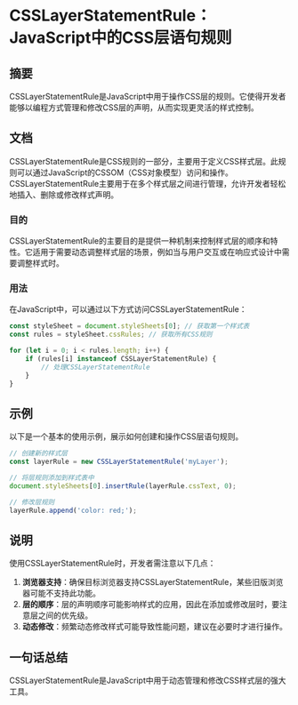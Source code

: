 <!--
Meta Description: # CSSLayerStatementRule：JavaScript中的CSS层语句规则 ## 摘要 CSSLayerStatementRule是JavaScript中用于操作CSS层的规则。它使得开发者能够以编程方式管理和修改CSS层的声明，从而实现更灵活的样式控制。 ## 文档 CSSLayer...
Meta Keywords: csslayerstatementrule, const, rules, layerrule, javascript
-->

# CSSLayerStatementRule：JavaScript中的CSS层语句规则

## 摘要
CSSLayerStatementRule是JavaScript中用于操作CSS层的规则。它使得开发者能够以编程方式管理和修改CSS层的声明，从而实现更灵活的样式控制。

## 文档
CSSLayerStatementRule是CSS规则的一部分，主要用于定义CSS样式层。此规则可以通过JavaScript的CSSOM（CSS对象模型）访问和操作。CSSLayerStatementRule主要用于在多个样式层之间进行管理，允许开发者轻松地插入、删除或修改样式声明。

### 目的
CSSLayerStatementRule的主要目的是提供一种机制来控制样式层的顺序和特性。它适用于需要动态调整样式层的场景，例如当与用户交互或在响应式设计中需要调整样式时。

### 用法
在JavaScript中，可以通过以下方式访问CSSLayerStatementRule：

```javascript
const styleSheet = document.styleSheets[0]; // 获取第一个样式表
const rules = styleSheet.cssRules; // 获取所有CSS规则

for (let i = 0; i < rules.length; i++) {
    if (rules[i] instanceof CSSLayerStatementRule) {
        // 处理CSSLayerStatementRule
    }
}
```

## 示例
以下是一个基本的使用示例，展示如何创建和操作CSS层语句规则。

```javascript
// 创建新的样式层
const layerRule = new CSSLayerStatementRule('myLayer');

// 将层规则添加到样式表中
document.styleSheets[0].insertRule(layerRule.cssText, 0);

// 修改层规则
layerRule.append('color: red;');
```

## 说明
使用CSSLayerStatementRule时，开发者需注意以下几点：

1. **浏览器支持**：确保目标浏览器支持CSSLayerStatementRule，某些旧版浏览器可能不支持此功能。
2. **层的顺序**：层的声明顺序可能影响样式的应用，因此在添加或修改层时，要注意层之间的优先级。
3. **动态修改**：频繁动态修改样式可能导致性能问题，建议在必要时才进行操作。

## 一句话总结
CSSLayerStatementRule是JavaScript中用于动态管理和修改CSS样式层的强大工具。